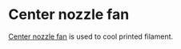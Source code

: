 # Center nozzle fan

[Center nozzle fan](https://www.thingiverse.com/thing:1620630) is used to cool printed filament.